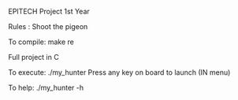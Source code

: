 EPITECH Project 1st Year

Rules : Shoot the pigeon

To compile:
   make re

Full project in C

To execute:
   ./my_hunter
   Press any key on board to launch (IN menu)

To help:
   ./my_hunter -h
